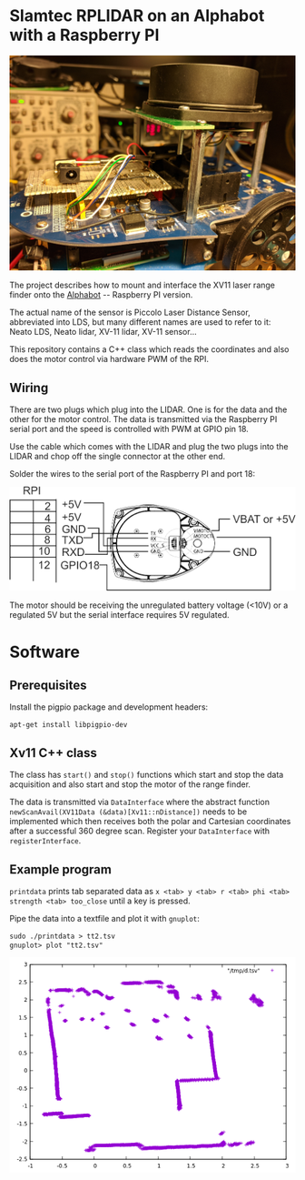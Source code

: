 # Slamtec RPLIDAR on an Alphabot with a Raspberry PI

![alt tag](robot.jpg)

The project describes how to mount and interface the XV11 laser range
finder onto the
[Alphabot](https://www.open-electronics.org/alphabot-the-open-source-robot/)
 -- Raspberry PI version.

The actual name of the sensor is Piccolo Laser Distance Sensor,
abbreviated into LDS, but many different names are used to refer to
it: Neato LDS, Neato lidar, XV-11 lidar, XV-11 sensor...

This repository contains a C++ class which reads the coordinates
and also does the motor control via hardware PWM of the RPI.

## Wiring

There are two plugs which plug into the LIDAR. One is for the data and
the other for the motor control. The data is transmitted via the
Raspberry PI serial port and the speed is controlled with PWM at
GPIO pin 18.

Use the cable which comes with the LIDAR and plug the two plugs into
the LIDAR and chop off the single connector at the other end.

Solder the wires to the serial port of the Raspberry PI
and port 18:

![alt tag](wiring.png)

The motor should be receiving the unregulated battery voltage (<10V) or
a regulated 5V but the serial interface requires 5V regulated.

# Software

## Prerequisites

Install the pigpio package and development headers:
```
apt-get install libpigpio-dev
```

## Xv11 C++ class

The class has `start()` and `stop()` functions which start and
stop the data acquisition and also start and stop the motor of
the range finder.

The data is transmitted via `DataInterface` where the abstract function
`newScanAvail(XV11Data (&data)[Xv11::nDistance])` needs to be implemented
which then receives both the polar and Cartesian coordinates after
a successful 360 degree scan. Register your `DataInterface` with
`registerInterface`.

## Example program
`printdata` prints tab separated data as
`x <tab> y <tab> r <tab> phi <tab> strength <tab> too_close` until a key is pressed.

Pipe the data into a textfile and plot it with `gnuplot`:
```
sudo ./printdata > tt2.tsv
gnuplot> plot "tt2.tsv"
```
![alt tag](map.png)
